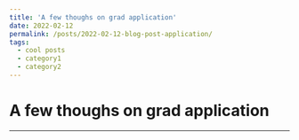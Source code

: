 ```yaml
---
title: 'A few thoughs on grad application'
date: 2022-02-12
permalink: /posts/2022-02-12-blog-post-application/
tags:
  - cool posts
  - category1
  - category2
---
```


A few thoughs on grad application
======


------